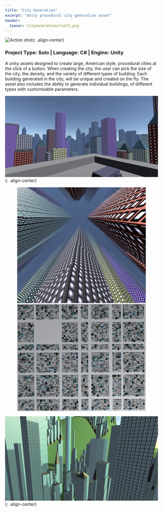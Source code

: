 ```yaml
---
title: "City Generation"
excerpt: "Unity procedural city generation asset"
header:
  teaser: CityGeneration/roof2.png
---
```


![Action shot](/images/CityGeneration/roof2.png){: .align-center}

### Project Type: Solo | Language: C# | Engine: Unity

A unity assets designed to create large, American style, procedural cities at the click of a button. When creating the city, the user can pick the size of the city, the density, and the variety of different types of building. Each building generated in the city, will be unique and created on the fly. The asset also includes the ability to generate individual buildings, of different types with customisable parameters.

![Action shot](/images/CityGeneration/roof1.png){: .align-center}

<figure class="half">
	<img src="/images/CityGeneration/fromBelow.PNG">
	<img src="/images/CityGeneration/grid.PNG">
</figure>

![Action shot](/images/CityGeneration/hill.PNG){: .align-center}